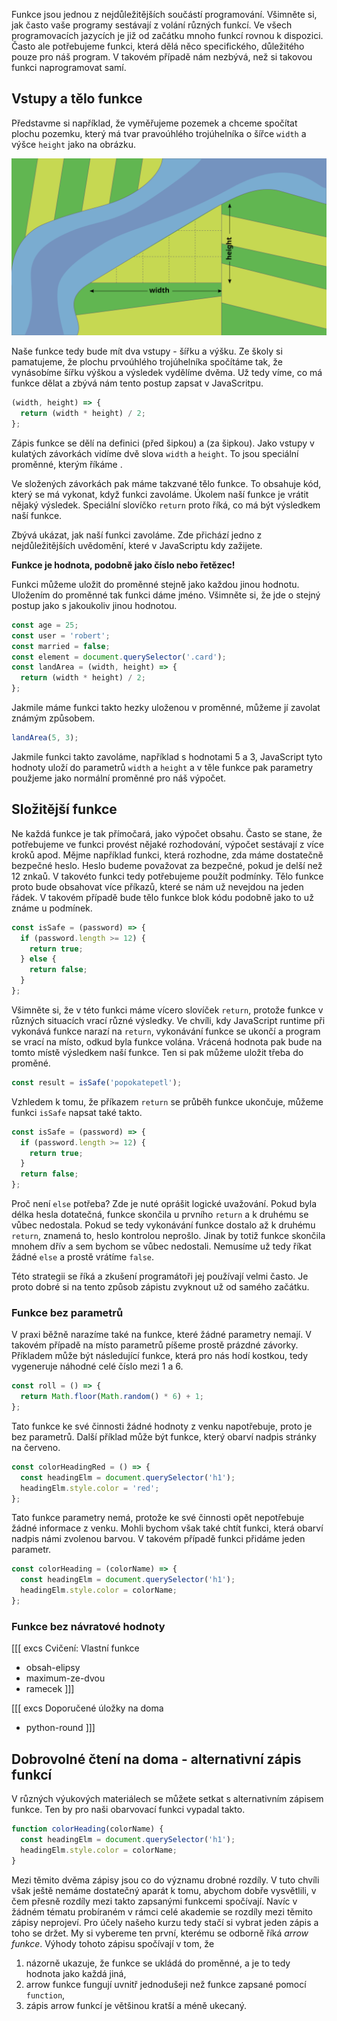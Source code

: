 Funkce jsou jednou z nejdůležitějších součástí programování. Všimněte si, jak často vaše programy sestávají z volání různých funkcí. Ve všech programovacích jazycích je již od začátku mnoho funkcí rovnou k dispozici. Často ale potřebujeme funkci, která dělá něco specifického, důležitého pouze pro náš program. V takovém případě nám nezbývá, než si takovou funkci naprogramovat samí.

## Vstupy a tělo funkce

Představme si například, že vyměřujeme pozemek a chceme spočítat plochu pozemku, který má tvar pravoúhlého trojúhelníka o šířce `width` a výšce `height` jako na obrázku.

![Pozemek](assets/fields.svg)

Naše funkce tedy bude mít dva vstupy - šířku a výšku. Ze školy si pamatujeme, že plochu prvoúhlého trojúhelníka spočítáme tak, že vynásobíme šířku výškou a výsledek vydělíme dvěma. Už tedy víme, co má funkce dělat a zbývá nám tento postup zapsat v JavaScritpu.

```js
(width, height) => {
  return (width * height) / 2;
};
```

Zápis funkce se dělí na definici <term cs="vstupů" en="inputs"> (před šipkou) a <term cs="tělo" en="body"> (za šipkou). Jako vstupy v kulatých závorkách vidíme dvě slova `width` a `height`. To jsou speciální proměnné, kterým říkáme <term cs="parametry" en="parameters">.

Ve složených závorkách pak máme takzvané tělo funkce. To obsahuje kód, který se má vykonat, když funkci zavoláme. Úkolem naší funkce je vrátit nějaký výsledek. Speciální slovíčko `return` proto říká, co má být výsledkem naší funkce.

Zbývá ukázat, jak naší funkci zavoláme. Zde přichází jedno z nejdůležitějších uvědomění, které v JavaScriptu kdy zažijete.

**Funkce je hodnota, podobně jako číslo nebo řetězec!**

Funkci můžeme uložit do proměnné stejně jako každou jinou hodnotu. Uložením do proměnné tak funkci dáme jméno. Všimněte si, že jde o stejný postup jako s jakoukoliv jinou hodnotou.

```js
const age = 25;
const user = 'robert';
const married = false;
const element = document.querySelector('.card');
const landArea = (width, height) => {
  return (width * height) / 2;
};
```

Jakmile máme funkci takto hezky uloženou v proměnné, můžeme jí zavolat známým způsobem.

```js
landArea(5, 3);
```

Jakmile funkci takto zavoláme, například s hodnotami 5 a 3, JavaScript tyto hodnoty uloží do parametrů `width` a `height` a v těle funkce pak parametry použjeme jako normální proměnné pro náš výpočet.

## Složitější funkce

Ne každá funkce je tak přímočará, jako výpočet obsahu. Často se stane, že potřebujeme ve funkci provést nějaké rozhodování, výpočet sestávají z více kroků apod. Mějme například funkci, která rozhodne, zda máme dostatečně bezpečné heslo. Heslo budeme považovat za bezpečné, pokud je delší než 12 znkaů. V takovéto funkci tedy potřebujeme použít podmínky. Tělo funkce proto bude obsahovat více příkazů, které se nám už nevejdou na jeden řádek. V takovém případě bude tělo funkce blok kódu podobně jako to už známe u podmínek.

```js
const isSafe = (password) => {
  if (password.length >= 12) {
    return true;
  } else {
    return false;
  }
};
```

Všimněte si, že v této funkci máme vícero slovíček `return`, protože funkce v různých situacích vrací různé výsledky. Ve chvíli, kdy JavaScript runtime při vykonává funkce narazí na `return`, vykonávání funkce se ukončí a program se vrací na místo, odkud byla funkce volána. Vrácená hodnota pak bude na tomto místě výsledkem naší funkce. Ten si pak můžeme uložit třeba do proměné.

```js
const result = isSafe('popokatepetl');
```

Vzhledem k tomu, že příkazem `return` se průběh funkce ukončuje, můžeme funkci `isSafe` napsat také takto.

```js
const isSafe = (password) => {
  if (password.length >= 12) {
    return true;
  }
  return false;
};
```

Proč není `else` potřeba? Zde je nuté oprášit logické uvažování. Pokud byla délka hesla dotatečná, funkce skončila u prvního `return` a k druhému se vůbec nedostala. Pokud se tedy vykonávání funkce dostalo až k druhému `return`, znamená to, heslo kontrolou neprošlo. Jinak by totiž funkce skončila mnohem dřív a sem bychom se vůbec nedostali. Nemusíme už tedy říkat žádné `else` a prostě vrátíme `false`.

Této strategii se říká <term cs="časný návrat" en="early return"> a zkušení programátoři jej používají velmi často. Je proto dobré si na tento způsob zápistu zvyknout už od samého začátku.

### Funkce bez parametrů

V praxi běžně narazíme také na funkce, které žádné parametry nemají. V takovém případě na místo parametrů píšeme prostě prázdné závorky. Příkladem může být následující funkce, která pro nás hodí kostkou, tedy vygeneruje náhodné celé číslo mezi 1 a 6.

```js
const roll = () => {
  return Math.floor(Math.random() * 6) + 1;
};
```

Tato funkce ke své činnosti žádné hodnoty z venku napotřebuje, proto je bez parametrů. Další příklad může být funkce, který obarví nadpis stránky na červeno.

```js
const colorHeadingRed = () => {
  const headingElm = document.querySelector('h1');
  headingElm.style.color = 'red';
};
```

Tato funkce parametry nemá, protože ke své činnosti opět nepotřebuje žádné informace z venku. Mohli bychom však také chtít funkci, která obarví nadpis námi zvolenou barvou. V takovém případě funkci přidáme jeden parametr.

```js
const colorHeading = (colorName) => {
  const headingElm = document.querySelector('h1');
  headingElm.style.color = colorName;
};
```

### Funkce bez návratové hodnoty

[[[ excs Cvičení: Vlastní funkce
- obsah-elipsy
- maximum-ze-dvou
- ramecek
]]]

[[[ excs Doporučené úložky na doma
- python-round
]]]

## Dobrovolné čtení na doma - alternativní zápis funkcí

V různých výukových materiálech se můžete setkat s alternativním zápisem funkce. Ten by pro naši obarvovací funkci vypadal takto.

```js
function colorHeading(colorName) {
  const headingElm = document.querySelector('h1');
  headingElm.style.color = colorName;
}
```

Mezi těmito dvěma zápisy jsou co do významu drobné rozdíly. V tuto chvíli však ještě nemáme dostatečný aparát k tomu, abychom dobře vysvětlili, v čem přesně rozdíly mezi takto zapsanými funkcemi spočívají. Navíc v žádném tématu probíraném v rámci celé akademie se rozdíly mezi těmito zápisy neprojeví. Pro účely našeho kurzu tedy stačí si vybrat jeden zápis a toho se držet. My si vybereme ten první, kterému se odborně říká _arrow funkce_. Výhody tohoto zápisu spočívají v tom, že

1. názorně ukazuje, že funkce se ukládá do proměnné, a je to tedy hodnota jako každá jiná,
2. arrow funkce fungují uvnitř jednodušeji než funkce zapsané pomocí `function`,
3. zápis arrow funkcí je většinou kratší a méně ukecaný.
